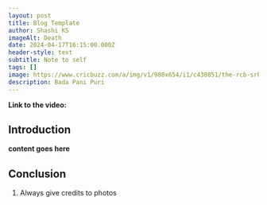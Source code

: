 ```yaml
---
layout: post
title: Blog Template
author: Shashi KS
imageAlt: Death
date: 2024-04-17T16:15:00.000Z
header-style: text
subtitle: Note to self
tags: []
image: https://www.cricbuzz.com/a/img/v1/980x654/i1/c430851/the-rcb-srh-match-may-just-hav.jpg
description: Bada Pani Puri
---
```

**Link to the video:**

## Introduction

**content goes here**

## Conclusion

1. Always give credits to photos

![]()
